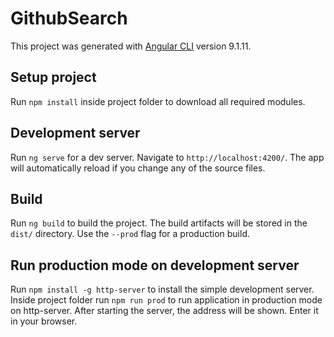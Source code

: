 # GithubSearch

This project was generated with [Angular CLI](https://github.com/angular/angular-cli) version 9.1.11.

## Setup project

Run `npm install` inside project folder to download all required modules.

## Development server

Run `ng serve` for a dev server. Navigate to `http://localhost:4200/`. The app will automatically reload if you change any of the source files.

## Build

Run `ng build` to build the project. The build artifacts will be stored in the `dist/` directory. Use the `--prod` flag for a production build.

## Run production mode on development server

Run `npm install -g http-server` to install the simple development server.
Inside project folder run `npm run prod` to run application in production mode on http-server.
After starting the server, the address will be shown. Enter it in your browser.